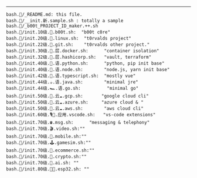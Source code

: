 ---
    bash.🔨/_README.md: this file.
    bash.🔨/__init.新.sample.sh : totally a sample
    bash.🔨/_b00t_PROJECT_ID_maker.++.sh
    bash.🔨/init.10级.🥾.b00t.sh:  "b00t c0re"
    bash.🔨/init.20级.🐧.linux.sh:  "t0rvalds project"
    bash.🔨/init.22级.🐙.git.sh:    "t0rvalds other project."
    bash.🔨/init.30级.🐳.层.docker.sh:      "container isolation"
    bash.🔨/init.32级.💠.层.hashicorp.sh:   "vault, terraform"
    bash.🔨/init.40级.🐍.语.python.sh:      "python, pip init base"
    bash.🔨/init.40级.🚀.语.node.sh:        "node.js, yarn init base"
    bash.🔨/init.42级.🦄.语.typescript.sh:  "mostly vue"
    bash.🔨/init.44级.☕.语.java.sh:        "minimal jre"
    bash.🔨/init.44级.🏎️.语.go.sh:          "minimal go"
    bash.🔨/init.50级.👾.云☁️.gcp.sh:       "google cloud cli"
    bash.🔨/init.50级.🤖.云☁️.azure.sh:     "azure cloud & "
    bash.🔨/init.50级.🦉.云☁️.aws.sh:        "aws cloud cli"
    bash.🔨/init.60级.🎙️💙.应用.vscode.sh:   "vs-code extensions"
    bash.🔨/init.70级.☎️.msg.sh:      "messaging & telephony"
    bash.🔨/init.70级.🎬.video.sh:""
    bash.🔨/init.70级.📱.mobile.sh:""
    bash.🔨/init.70级.🕹️.gamesim.sh:""
    bash.🔨/init.70级.🤑.ecommerce.sh:""
    bash.🔨/init.70级.🥯.crypto.sh:""
    bash.🔨/init.70级.🧠.ai.sh: ""
    bash.🔨/init.80级.🐱‍💻.esp32.sh: ""
